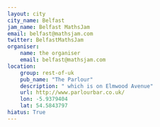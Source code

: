 ```yaml
---
layout: city                                           
city_name: Belfast                                                               
jam_name: Belfast MathsJam
email: belfast@mathsjam.com
twitter: BelfastMathsJam
organiser:
    name: the organiser
    email: belfast@mathsjam.com
location:
    group: rest-of-uk
    pub_name: "The Parlour"
    description: " which is on Elmwood Avenue"
    url: http://www.parlourbar.co.uk/
    lon: -5.9379404
    lat: 54.5843797
hiatus: True
---
```

